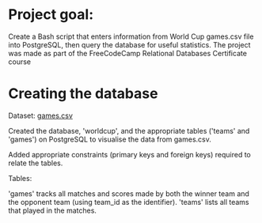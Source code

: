 # Project goal:
Create a Bash script that enters information from World Cup games.csv file into PostgreSQL, then query the database for useful statistics.
The project was made as part of the FreeCodeCamp Relational Databases Certificate course
# Creating the database
Dataset: [games.csv](https://github.com/redlessblade/FCC-Worldcup-database/blob/main/games.csv)

Created the database, 'worldcup', and the appropriate tables ('teams' and 'games') on PostgreSQL to visualise the data from games.csv.

Added appropriate constraints (primary keys and foreign keys) required to relate the tables.

Tables:

'games' tracks all matches and scores made by both the winner team and the opponent team (using team_id as the identifier).
'teams' lists all teams that played in the matches.
